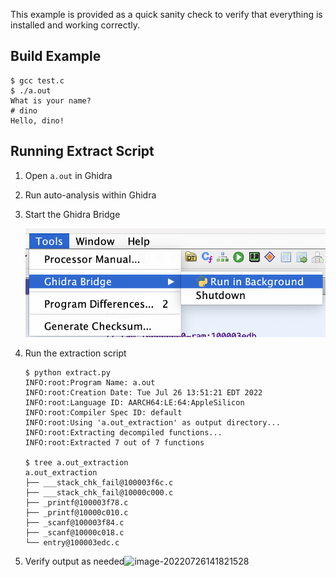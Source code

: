 This example is provided as a quick sanity check to verify that everything is installed and working correctly.

## Build Example

```
$ gcc test.c
$ ./a.out
What is your name?
# dino
Hello, dino!
```

## Running Extract Script

1. Open `a.out` in Ghidra

2. Run auto-analysis within Ghidra

3. Start the Ghidra Bridge

   ![image-20220726141542478](./assets/image-20220726141542478.png)

4. Run the extraction script

   ```
   $ python extract.py
   INFO:root:Program Name: a.out
   INFO:root:Creation Date: Tue Jul 26 13:51:21 EDT 2022
   INFO:root:Language ID: AARCH64:LE:64:AppleSilicon
   INFO:root:Compiler Spec ID: default
   INFO:root:Using 'a.out_extraction' as output directory...
   INFO:root:Extracting decompiled functions...
   INFO:root:Extracted 7 out of 7 functions
   
   $ tree a.out_extraction
   a.out_extraction
   ├── ___stack_chk_fail@100003f6c.c
   ├── ___stack_chk_fail@10000c000.c
   ├── _printf@100003f78.c
   ├── _printf@10000c010.c
   ├── _scanf@100003f84.c
   ├── _scanf@10000c018.c
   └── entry@100003edc.c
   ```

5. Verify output as needed![image-20220726141821528](/Users/dinobytes/dev/ghidra_tools/extract_decomps/example/assets/image-20220726141821528.png)